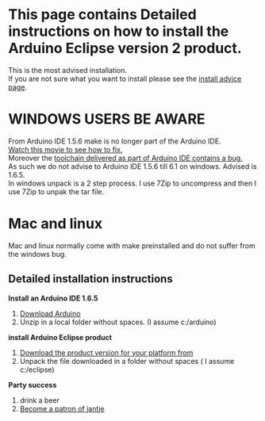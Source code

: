 This page contains Detailed instructions on how to install the Arduino Eclipse version 2 product.
===

This is the most advised installation.  
If you are not sure what you want to install please see the 
[install advice page]("install_advice.shtml").

WINDOWS USERS BE AWARE
====
From Arduino IDE 1.5.6 make is no longer part of the Arduino IDE.  
[Watch this movie to see how to fix.](https://www.youtube.com/watch?v=cspLbTqBi7k)  
Moreover the [toolchain delivered as part of Arduino IDE contains a bug.](https://github.com/arduino/Arduino/issues/2422)    
As such we do not advise to Arduino IDE 1.5.6 till 6.1 on windows.  Advised is 1.6.5.  
In windows unpack is a 2 step process. I use 7Zip to uncompress and then I use 7Zip to unpak the tar file.

Mac and linux
====
Mac and linux normally come with make preinstalled and do not suffer from the windows bug.

Detailed installation instructions
-----
 **Install an Arduino IDE 1.6.5**
 
 1. [Download Arduino ](http://arduino.cc/en/Main/Software)
 2. Unzip in a local folder without spaces. (I assume c:/arduino)
 
**install Arduino Eclipse product**

 1. [Download the product version for your platform from ](http://eclipse.baeyens.it/) 
 2. Unpack the file downloaded in a folder without spaces ( I assume c:/eclipse) 
  

 
 **Party success**
 
 1. drink a beer
 2. [Become a patron of jantje](http://eclipse.baeyens.it/donate.html "thanks")
    

